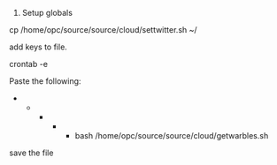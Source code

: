 1. Setup globals

cp /home/opc/source/source/cloud/settwitter.sh ~/

add keys to file.




crontab -e

Paste the following:

* * * * * bash /home/opc/source/source/cloud/getwarbles.sh

save the file
